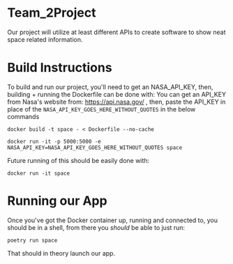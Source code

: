 # Team_2Project
Our project will utilize at least different APIs to create software to show neat space related information.

# Build Instructions
To build and run our project, you'll need to get an NASA_API_KEY, then, building + running the Dockerfile can be done with:
You can get an API_KEY from Nasa's website from: https://api.nasa.gov/ , then, paste the API_KEY in place of the `NASA_API_KEY_GOES_HERE_WITHOUT_QUOTES` in the below commands
```
docker build -t space - < Dockerfile --no-cache

docker run -it -p 5000:5000 -e NASA_API_KEY=NASA_API_KEY_GOES_HERE_WITHOUT_QUOTES space
```
Future running of this should be easily done with:

```
docker run -it space
```

# Running our App
Once you've got the Docker container up, running and connected to, you should be in a shell, from there you *should* be able to just run:
```
poetry run space
```
That should in theory launch our app.
